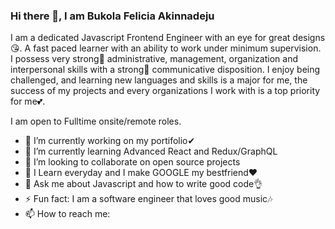### Hi there 👋, I am Bukola Felicia Akinnadeju

I am a dedicated Javascript Frontend Engineer with an eye for great designs😘. A fast paced learner with an ability to work under minimum supervision. I possess very strong🦾 administrative, management, organization and interpersonal skills with a strong🦾 communicative disposition. I enjoy being challenged, and learning new languages and skills is a major for me, the success of my projects and every organizations I work with is a top priority for me💕.

I am open to Fulltime onsite/remote roles.

- 🔭 I’m currently working on my portifolio✔
- 🌱 I’m currently learning Advanced React and Redux/GraphQL
- 👯 I’m looking to collaborate on open source projects
- 🤔 I Learn everyday and I make GOOGLE my bestfriend❤
- 💬 Ask me about Javascript and how to write good code👌
- ⚡ Fun fact: I am a software engineer that loves good music🎶
- 📫 How to reach me: 

